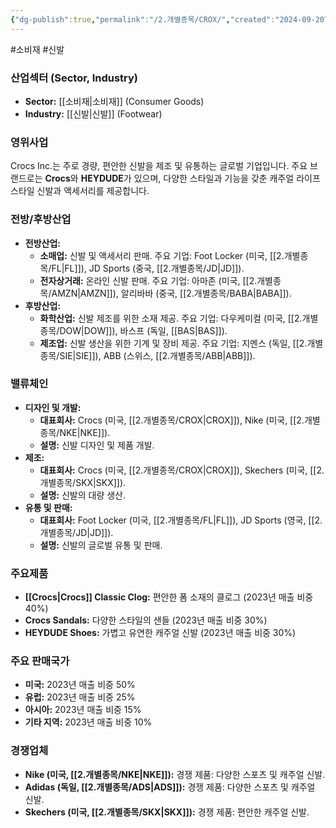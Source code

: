 ```yaml
---
{"dg-publish":true,"permalink":"/2.개별종목/CROX/","created":"2024-09-20T09:16:44.540+09:00","updated":"2025-07-29T21:37:04.522+09:00"}
---
```


#소비재 #신발 

### 산업섹터 (Sector, Industry)

- **Sector:** [[소비재\|소비재]] (Consumer Goods)
- **Industry:** [[신발\|신발]] (Footwear)

### 영위사업

Crocs Inc.는 주로 경량, 편안한 신발을 제조 및 유통하는 글로벌 기업입니다. 주요 브랜드로는 **Crocs**와 **HEYDUDE**가 있으며, 다양한 스타일과 기능을 갖춘 캐주얼 라이프스타일 신발과 액세서리를 제공합니다.

### 전방/후방산업

- **전방산업:**
    - **소매업:** 신발 및 액세서리 판매. 주요 기업: Foot Locker (미국, [[2.개별종목/FL\|FL]]), JD Sports (중국, [[2.개별종목/JD\|JD]]).
    - **전자상거래:** 온라인 신발 판매. 주요 기업: 아마존 (미국, [[2.개별종목/AMZN\|AMZN]]), 알리바바 (중국, [[2.개별종목/BABA\|BABA]]).
- **후방산업:**
    - **화학산업:** 신발 제조를 위한 소재 제공. 주요 기업: 다우케미컬 (미국, [[2.개별종목/DOW\|DOW]]), 바스프 (독일, [[BAS\|BAS]]).
    - **제조업:** 신발 생산을 위한 기계 및 장비 제공. 주요 기업: 지멘스 (독일, [[2.개별종목/SIE\|SIE]]), ABB (스위스, [[2.개별종목/ABB\|ABB]]).

### 밸류체인

- **디자인 및 개발:**
    - **대표회사:** Crocs (미국, [[2.개별종목/CROX\|CROX]]), Nike (미국, [[2.개별종목/NKE\|NKE]]).
    - **설명:** 신발 디자인 및 제품 개발.
- **제조:**
    - **대표회사:** Crocs (미국, [[2.개별종목/CROX\|CROX]]), Skechers (미국, [[2.개별종목/SKX\|SKX]]).
    - **설명:** 신발의 대량 생산.
- **유통 및 판매:**
    - **대표회사:** Foot Locker (미국, [[2.개별종목/FL\|FL]]), JD Sports (영국, [[2.개별종목/JD\|JD]]).
    - **설명:** 신발의 글로벌 유통 및 판매.

### 주요제품

- **[[Crocs\|Crocs]] Classic Clog:** 편안한 폼 소재의 클로그 (2023년 매출 비중 40%)
- **Crocs Sandals:** 다양한 스타일의 샌들 (2023년 매출 비중 30%)
- **HEYDUDE Shoes:** 가볍고 유연한 캐주얼 신발 (2023년 매출 비중 30%)

### 주요 판매국가

- **미국:** 2023년 매출 비중 50%
- **유럽:** 2023년 매출 비중 25%
- **아시아:** 2023년 매출 비중 15%
- **기타 지역:** 2023년 매출 비중 10%

### 경쟁업체

- **Nike (미국, [[2.개별종목/NKE\|NKE]]):** 경쟁 제품: 다양한 스포츠 및 캐주얼 신발.
- **Adidas (독일, [[2.개별종목/ADS\|ADS]]):** 경쟁 제품: 다양한 스포츠 및 캐주얼 신발.
- **Skechers (미국, [[2.개별종목/SKX\|SKX]]):** 경쟁 제품: 편안한 캐주얼 신발.
